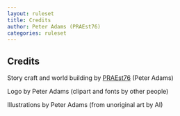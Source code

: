 ```yaml
---
layout: ruleset
title: Credits
author: Peter Adams (PRAEst76)
categories: ruleset
---
```

## Credits

Story craft and world building by [PRAEst76](https://escapism.fi/PRAEst76) (Peter Adams)

Logo by Peter Adams (clipart and fonts by other people) 

Illustrations by Peter Adams (from unoriginal art by AI)

